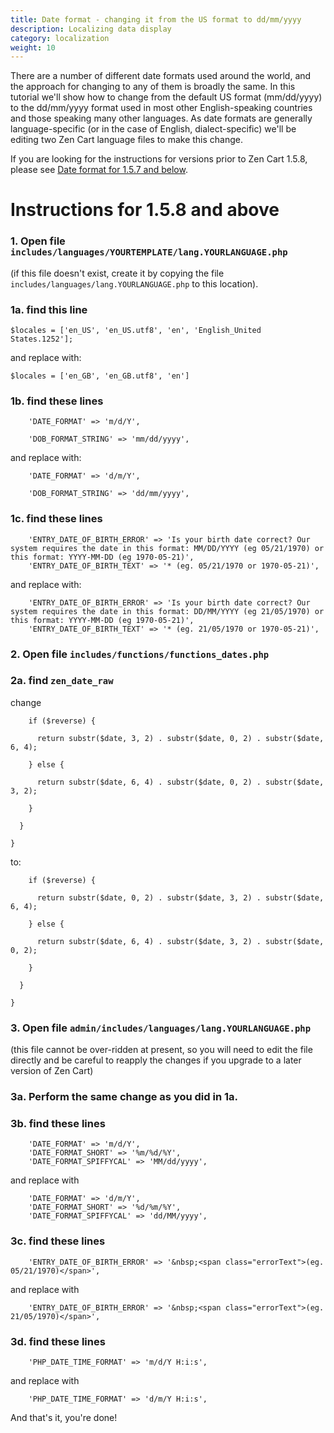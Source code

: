 ```yaml
---
title: Date format - changing it from the US format to dd/mm/yyyy
description: Localizing data display 
category: localization
weight: 10
---
```


There are a number of different date formats used around the world, and the approach for changing to any of them is broadly the same. In this tutorial we'll show how to change from the default US format (mm/dd/yyyy) to the dd/mm/yyyy format used in most other English-speaking countries and those speaking many other languages. As date formats are generally language-specific (or in the case of English, dialect-specific) we'll be editing two Zen Cart language files to make this change.  

If you are looking for the instructions for versions prior to Zen Cart 1.5.8, please see [Date format for 1.5.7 and below](/user/localization/changing_date_format_157/). 


# Instructions for 1.5.8 and above 

### 1. Open file `includes/languages/YOURTEMPLATE/lang.YOURLANGUAGE.php`

(if this file doesn't exist, create it by copying the file `includes/languages/lang.YOURLANGUAGE.php` to this location).  

### 1a. find this line

```
$locales = ['en_US', 'en_US.utf8', 'en', 'English_United States.1252'];
```
and replace with:  

```
$locales = ['en_GB', 'en_GB.utf8', 'en']
```

### 1b. find these lines 

```
    'DATE_FORMAT' => 'm/d/Y',

    'DOB_FORMAT_STRING' => 'mm/dd/yyyy',
```

and replace with:  

```
    'DATE_FORMAT' => 'd/m/Y',

    'DOB_FORMAT_STRING' => 'dd/mm/yyyy',
```

### 1c. find these lines 

```
    'ENTRY_DATE_OF_BIRTH_ERROR' => 'Is your birth date correct? Our system requires the date in this format: MM/DD/YYYY (eg 05/21/1970) or this format: YYYY-MM-DD (eg 1970-05-21)',
    'ENTRY_DATE_OF_BIRTH_TEXT' => '* (eg. 05/21/1970 or 1970-05-21)',
```

and replace with:  

```
    'ENTRY_DATE_OF_BIRTH_ERROR' => 'Is your birth date correct? Our system requires the date in this format: DD/MM/YYYY (eg 21/05/1970) or this format: YYYY-MM-DD (eg 1970-05-21)',
    'ENTRY_DATE_OF_BIRTH_TEXT' => '* (eg. 21/05/1970 or 1970-05-21)',
```

### 2. Open file `includes/functions/functions_dates.php`

### 2a. find `zen_date_raw`

change
```
    if ($reverse) {

      return substr($date, 3, 2) . substr($date, 0, 2) . substr($date, 6, 4);

    } else {

      return substr($date, 6, 4) . substr($date, 0, 2) . substr($date, 3, 2);

    }

  }

}
```

to: 

```
    if ($reverse) {

      return substr($date, 0, 2) . substr($date, 3, 2) . substr($date, 6, 4);

    } else {

      return substr($date, 6, 4) . substr($date, 3, 2) . substr($date, 0, 2);

    }

  }

}  
```



### 3. Open file `admin/includes/languages/lang.YOURLANGUAGE.php`

(this file cannot be over-ridden at present, so you will need to edit the file directly and be careful to reapply the changes if you upgrade to a later version of Zen Cart)  


### 3a. Perform the same change as you did in 1a.

### 3b. find these lines 
```
    'DATE_FORMAT' => 'm/d/Y',
    'DATE_FORMAT_SHORT' => '%m/%d/%Y',
    'DATE_FORMAT_SPIFFYCAL' => 'MM/dd/yyyy',
```

and replace with 

```
    'DATE_FORMAT' => 'd/m/Y',
    'DATE_FORMAT_SHORT' => '%d/%m/%Y',
    'DATE_FORMAT_SPIFFYCAL' => 'dd/MM/yyyy',
```

### 3c. find these lines

```
    'ENTRY_DATE_OF_BIRTH_ERROR' => '&nbsp;<span class="errorText">(eg. 05/21/1970)</span>',
```

and replace with

```
    'ENTRY_DATE_OF_BIRTH_ERROR' => '&nbsp;<span class="errorText">(eg. 21/05/1970)</span>',
```

### 3d. find these lines

```
    'PHP_DATE_TIME_FORMAT' => 'm/d/Y H:i:s',
```

and replace with

```
    'PHP_DATE_TIME_FORMAT' => 'd/m/Y H:i:s',
```

And that's it, you're done!  

